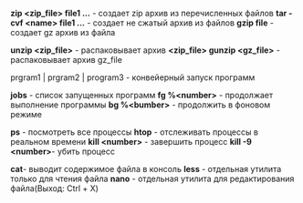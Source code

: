 **zip <zip_file> file1 ...** - создает zip архив из перечисленных файлов 
**tar -cvf \<name> file1 ...** - создает не сжатый архив из файлов
**gzip file** - создает gz архив из файла

**unzip <zip_file>** - распаковывает архив
**<zip_file> gunzip <gz_file>** - распаковывает архив gz_file

prgram1 | prgram2 | program3 - конвейерный запуск программ

**jobs** - список запущенных программ 
**fg %\<number>** - продолжает выполнение программы
**bg %\<bumber>** - продолжить в фоновом режиме

**ps** - посмотреть все процессы
**htop** - отслеживать процессы в реальном времени 
**kill \<number>** - завершить процесс 
**kill -9 \<number>**- убить процесс

**cat**- выводит содержимое файла в консоль 
**less** - отдельная утилита только для чтения файла
**nano** - отдельная утилита для редактирования файла(Выход: Ctrl + X)